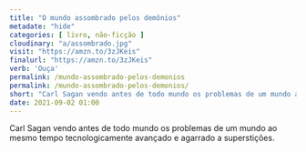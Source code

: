 ```yaml
---
title: "O mundo assombrado pelos demônios"
metadate: "hide"
categories: [ livro, não-ficção ]
cloudinary: "a/assombrado.jpg"
visit: "https://amzn.to/3zJKeis"
finalurl: "https://amzn.to/3zJKeis"
verb: 'Ouça'
permalink: /mundo-assombrado-pelos-demonios
permalink: /mundo-assombrado-pelos-demonios/
short: "Carl Sagan vendo antes de todo mundo os problemas de um mundo ao mesmo tempo tecnologicamente avançado e agarrado a superstições."
date: 2021-09-02 01:00
---
```

Carl Sagan vendo antes de todo mundo os problemas de um mundo ao mesmo tempo tecnologicamente avançado e agarrado a superstições.